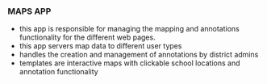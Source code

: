 ### MAPS APP
- this app is responsible for managing the mapping and annotations functionality 
for the different web pages.
- this app servers map data to different user types
- handles the creation and management of annotations by district admins
- templates are interactive maps with clickable school locations and annotation functionality